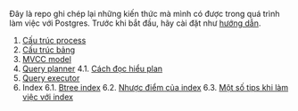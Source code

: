 Đây là repo ghi chép lại những kiến thức mà mình có được trong quá trình làm việc với Postgres. Trước khi bắt đầu, hãy cài đặt như [hướng dẫn](prepare_material.md).

1. [Cấu trúc process](process_architecture.md)
2. [Cấu trúc bảng](table_layout.md)
3. [MVCC model](mvcc_model.md)
4. [Query planner](query_planner.md)
  4.1. [Cách đọc hiểu plan](how_to_read_explain_output.md)
5. [Query executor](query_executor.md)
6. Index
  6.1. [Btree index](btree_index.md)
  6.2. [Nhược điểm của index](cost_of_index.md)
  6.3. [Một số tips khi làm việc với index](index_tips.md)